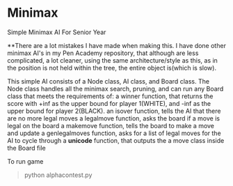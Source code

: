 # Minimax
Simple Minimax AI For Senior Year

**There are a lot mistakes I have made when making this. I have done other minimax AI's in my Pen Academy repository, that although are less complicated, a lot cleaner, using the same architecture/style as this, as in the position is not held within the tree, the entire object is(which is slow).

This simple AI consists of a Node class, AI class, and Board class.
The Node class handles all the minimax search, pruning, and can run any Board class that meets the requirements of:
	a winner function, that returns the score with +inf as the upper bound for player 1(WHITE), and -inf as the upper bound for player 2(BLACK).
	an isover function, tells the AI that there are no more legal moves
	a legalmove function, asks the board if a move is legal on the board
	a makemove function, tells the board to make a move and update
	a genlegalmoves function, asks for a list of legal moves for the AI to cycle through
	a __unicode__ function, that outputs the
	a move class inside the Board file


To run game
>python alphacontest.py

